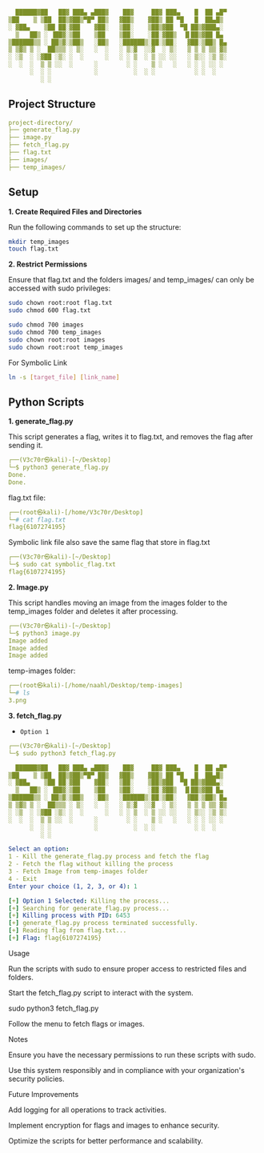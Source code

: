 ```yaml
  ██████▓██   ██▓ ███▄ ▄███▓    ██▓     ██▓ ███▄    █  ██ ▄█▀
▒██    ▒ ▒██  ██▒▓██▒▀█▀ ██▒   ▓██▒    ▓██▒ ██ ▀█   █  ██▄█▒ 
░ ▓██▄    ▒██ ██░▓██    ▓██░   ▒██░    ▒██▒▓██  ▀█ ██▒▓███▄░ 
  ▒   ██▒ ░ ▐██▓░▒██    ▒██    ▒██░    ░██░▓██▒  ▐▌██▒▓██ █▄ 
▒██████▒▒ ░ ██▒▓░▒██▒   ░██▒   ░██████▒░██░▒██░   ▓██░▒██▒ █▄
▒ ▒▓▒ ▒ ░  ██▒▒▒ ░ ▒░   ░  ░   ░ ▒░▓  ░░▓  ░ ▒░   ▒ ▒ ▒ ▒▒ ▓▒
░ ░▒  ░ ░▓██ ░▒░ ░  ░      ░   ░ ░ ▒  ░ ▒ ░░ ░░   ░ ▒░░ ░▒ ▒░
░  ░  ░  ▒ ▒ ░░  ░      ░        ░ ░    ▒ ░   ░   ░ ░ ░ ░░ ░ 
      ░  ░ ░            ░          ░  ░ ░           ░ ░  ░   
         ░ ░
```
## Project Structure

```yaml
project-directory/
├── generate_flag.py
├── image.py
├── fetch_flag.py
├── flag.txt
├── images/
├── temp_images/
```
## Setup

**1. Create Required Files and Directories**

Run the following commands to set up the structure:

```bash
mkdir temp_images
touch flag.txt
```

**2. Restrict Permissions**

Ensure that flag.txt and the folders images/ and temp_images/ can only be accessed with sudo privileges:

```bash
sudo chown root:root flag.txt
sudo chmod 600 flag.txt

sudo chmod 700 images
sudo chmod 700 temp_images
sudo chown root:root images
sudo chown root:root temp_images
```

For Symbolic Link
```bash
ln -s [target_file] [link_name]
```

## Python Scripts

**1. generate_flag.py**

This script generates a flag, writes it to flag.txt, and removes the flag after sending it.

```yaml                                                                                                                
┌──(V3c70r㉿kali)-[~/Desktop]
└─$ python3 generate_flag.py
Done.
Done.
```
flag.txt file:

```yaml
┌──(root㉿kali)-[/home/V3c70r/Desktop]
└─# cat flag.txt
flag{6107274195}  
```

Symbolic link file also save the same flag that store in flag.txt

```yaml
┌──(V3c70r㉿kali)-[~/Desktop]
└─$ sudo cat symbolic_flag.txt                    
flag{6107274195}  
```

**2. Image.py**

This script handles moving an image from the images folder to the temp_images folder and deletes it after processing.

```yaml
┌──(V3c70r㉿kali)-[~/Desktop]
└─$ python3 image.py
Image added
Image added
Image added
```

temp-images folder:

```yaml
┌──(root㉿kali)-[/home/naahl/Desktop/temp-images]
└─# ls
3.png
```

**3. fetch_flag.py**

- `Option 1`
```yaml
┌──(V3c70r㉿kali)-[~/Desktop]
└─$ sudo python3 fetch_flag.py

  ██████▓██   ██▓ ███▄ ▄███▓    ██▓     ██▓ ███▄    █  ██ ▄█▀
▒██    ▒ ▒██  ██▒▓██▒▀█▀ ██▒   ▓██▒    ▓██▒ ██ ▀█   █  ██▄█▒ 
░ ▓██▄    ▒██ ██░▓██    ▓██░   ▒██░    ▒██▒▓██  ▀█ ██▒▓███▄░ 
  ▒   ██▒ ░ ▐██▓░▒██    ▒██    ▒██░    ░██░▓██▒  ▐▌██▒▓██ █▄ 
▒██████▒▒ ░ ██▒▓░▒██▒   ░██▒   ░██████▒░██░▒██░   ▓██░▒██▒ █▄
▒ ▒▓▒ ▒ ░  ██▒▒▒ ░ ▒░   ░  ░   ░ ▒░▓  ░░▓  ░ ▒░   ▒ ▒ ▒ ▒▒ ▓▒
░ ░▒  ░ ░▓██ ░▒░ ░  ░      ░   ░ ░ ▒  ░ ▒ ░░ ░░   ░ ▒░░ ░▒ ▒░
░  ░  ░  ▒ ▒ ░░  ░      ░        ░ ░    ▒ ░   ░   ░ ░ ░ ░░ ░ 
      ░  ░ ░            ░          ░  ░ ░           ░ ░  ░   
         ░ ░                                                 

Select an option:
1 - Kill the generate_flag.py process and fetch the flag
2 - Fetch the flag without killing the process
3 - Fetch Image from temp-images folder
4 - Exit
Enter your choice (1, 2, 3, or 4): 1

[+] Option 1 Selected: Killing the process...
[+] Searching for generate_flag.py process...
[+] Killing process with PID: 6453
[+] generate_flag.py process terminated successfully.
[+] Reading flag from flag.txt...
[+] Flag: flag{6107274195}
```
Usage

Run the scripts with sudo to ensure proper access to restricted files and folders.

Start the fetch_flag.py script to interact with the system.

sudo python3 fetch_flag.py

Follow the menu to fetch flags or images.

Notes

Ensure you have the necessary permissions to run these scripts with sudo.

Use this system responsibly and in compliance with your organization's security policies.

Future Improvements

Add logging for all operations to track activities.

Implement encryption for flags and images to enhance security.

Optimize the scripts for better performance and scalability.


